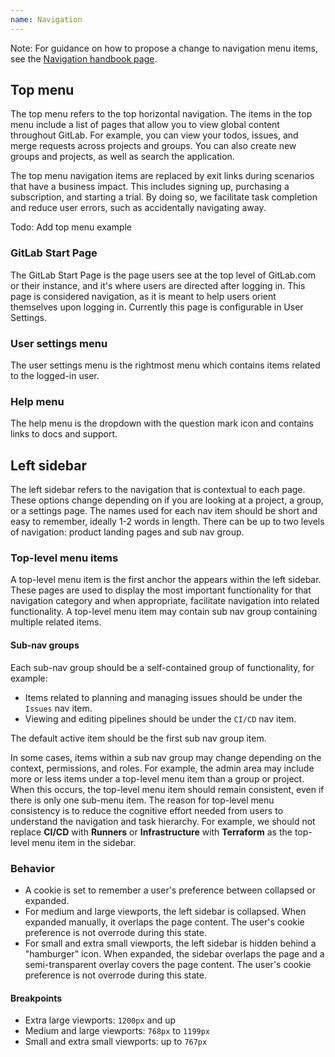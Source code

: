 ```yaml
---
name: Navigation
---
```


Note: For guidance on how to propose a change to navigation menu items, see the [Navigation handbook page](https://about.gitlab.com/handbook/engineering/ux/navigation/).

## Top menu

The top menu refers to the top horizontal navigation. The items in the top menu include a list of pages that allow you to view global content throughout GitLab. For example, you can view your todos, issues, and merge requests across projects and groups. You can also create new groups and projects, as well as search the application. 

The top menu navigation items are replaced by exit links during scenarios that have a business impact. This includes signing up, purchasing a subscription, and starting a trial. By doing so, we facilitate task completion and reduce user errors, such as accidentally navigating away.

Todo: Add top menu example

### GitLab Start Page
The GitLab Start Page is the page users see at the top level of GitLab.com or their instance, and it's where users are directed after logging in. This page is considered navigation, as it is meant to help users orient themselves upon logging in. Currently this page is configurable in User Settings.

### User settings menu
The user settings menu is the rightmost menu which contains items related to the logged-in user.

### Help menu
The help menu is the dropdown with the question mark icon and contains links to docs and support. 

## Left sidebar

The left sidebar refers to the navigation that is contextual to each page. These options change depending on if you are looking at a project, a group, or a settings page. The names used for each nav item should be short and easy to remember, ideally 1-2 words in length. There can be up to two levels of navigation: product landing pages and sub nav group. 

### Top-level menu items

A top-level menu item is the first anchor the appears within the left sidebar. These pages are used to display the most important functionality for that navigation category and when appropriate, facilitate navigation into related functionality. A top-level menu item may contain sub nav group containing multiple related items.

#### Sub-nav groups

Each sub-nav group should be a self-contained group of functionality, for example:

- Items related to planning and managing issues should be under the `Issues` nav item.
- Viewing and editing pipelines should be under the `CI/CD` nav item.

The default active item should be the first sub nav group item.

In some cases, items within a sub nav group may change depending on the context, permissions, and roles. For example, the admin area may include more or less items under a top-level menu item than a group or project. When this occurs, the top-level menu item should remain consistent, even if there is only one sub-menu item. The reason for top-level menu consistency is to reduce the cognitive effort needed from users to understand the navigation and task hierarchy. For example, we should not replace **CI/CD** with **Runners** or **Infrastructure** with **Terraform** as the top-level menu item in the sidebar.

### Behavior

- A cookie is set to remember a user's preference between collapsed or expanded.
- For medium and large viewports, the left sidebar is collapsed. When expanded manually, it overlaps the page content. The user's cookie preference is not overrode during this state.
- For small and extra small viewports, the left sidebar is hidden behind a "hamburger" icon. When expanded, the sidebar overlaps the page and a semi-transparent overlay covers the page content. The user's cookie preference is not overrode during this state.

#### Breakpoints

- Extra large viewports: `1200px` and up
- Medium and large viewports: `768px` to `1199px`
- Small and extra small viewports: up to `767px`
